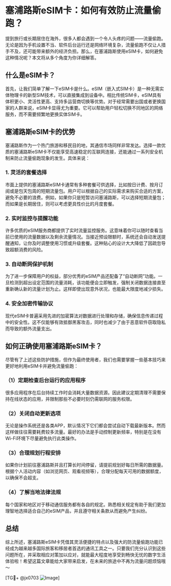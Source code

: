 # 塞浦路斯eSIM卡：如何有效防止流量偷跑？

提到旅行或长期居住在海外，很多人都会遇到一个令人头疼的问题——流量偷跑。无论是因为手机设置不当、软件后台运行还是网络环境复杂，流量偷跑不仅让人措手不及，还可能带来额外的经济负担。那么，在塞浦路斯使用eSIM卡，如何避免这种情况呢？本文将从多个角度为你详细解答。

## 什么是eSIM卡？

首先，让我们简单了解一下eSIM卡是什么。eSIM（嵌入式SIM卡）是一种无需实体物理卡的新型SIM技术，可以直接集成到设备中。相比传统SIM卡，eSIM具有体积更小、灵活性更高、支持多运营商切换等优势。对于经常需要出国或者更换国家的人群来说，eSIM卡显得尤为重要。它可以帮助用户轻松切换不同地区的网络服务，而不需要频繁地更换实体SIM卡。

## 塞浦路斯eSIM卡的优势

塞浦路斯作为一个热门旅游和移民目的地，其通信市场同样非常发达。选择一款优质的塞浦路斯eSIM卡不仅能享受高速稳定的互联网连接，还能通过一系列安全机制来防止流量偷跑现象的发生。具体来说：

### 1. 灵活的套餐选择
市面上提供的塞浦路斯eSIM卡通常有多种套餐可供选择，比如按日计费、按月订阅或是包天包周的短期流量包。用户可以根据自己的实际需求来购买合适的方案，避免不必要的浪费。例如，如果你只是短暂访问塞浦路斯，可以选择短期流量包；而如果是长期居住，则可以考虑更具性价比的月度套餐。

### 2. 实时监控与提醒功能
许多优质的eSIM服务商都提供了实时流量监控服务。这意味着你可以随时查看当前已使用的流量数据以及剩余流量情况。当接近预设限额时，系统还会自动发送提醒通知，让你及时调整使用习惯或升级套餐。这种贴心的设计大大降低了因疏忽导致超额消费的风险。

### 3. 自动断网保护机制
为了进一步保障用户的权益，部分优秀的eSIM产品还配备了“自动断网”功能。一旦检测到超出设定范围的流量消耗，该功能便会立即触发，强制关闭数据连接直至重新确认新的流量计划为止。这样即使出现意外状况，也能最大限度地减少损失。

### 4. 安全加密传输协议
现代eSIM卡普遍采用先进的加密算法对数据进行处理和存储，确保信息传递过程中的安全性。这不仅能够有效抵御黑客攻击，同时也减少了由于恶意软件窃取隐私而导致的额外流量支出。

## 如何正确使用塞浦路斯eSIM卡？

尽管有了上述这些防护措施，但作为最终使用者，我们也需要掌握一些基本技巧来更好地利用eSIM卡并避免流量偷跑：

### （1）定期检查后台运行的应用程序
很多应用程序在后台持续工作时会消耗大量数据资源。因此建议定期清理不需要保持在线状态的应用，并限制那些不必要时刻仍需联网的服务权限。

### （2）关闭自动更新选项
无论是操作系统还是各类APP，默认情况下它们都会尝试自动下载最新版本。然而这样做往往需要耗费较多流量。最好的办法是手动控制更新频率，特别是在没有Wi-Fi环境下尽量避免执行此类操作。

### （3）合理规划行程安排
如果你计划前往塞浦路斯并且打算长时间停留，请提前规划好每日所需的数据量。根据个人活动内容（如浏览网页、观看视频等），合理分配每天可用的数据额度，以确保不会超支。

### （4）了解当地法律法规
每个国家和地区对于移动通信服务都有各自的规定。熟悉相关规定有助于我们更加理智地选择适合自己的eSIM产品，并且遵守相关条款从而避免产生纠纷。

## 总结

综上所述，塞浦路斯eSIM卡凭借其灵活便捷的特点以及强大的防流量偷跑功能已经成为越来越多国际旅客和移居者首选的通讯工具之一。只要我们充分认识到这些问题所在，并采取相应对策加以应对，就能最大程度地享受到畅快无忧的数字生活体验啦！希望这篇文章能给大家带来启发，在未来的旅途中不再为流量问题烦恼哦～

[TG💪+ @jx0703 ![Image](https://github.com/user-attachments/assets/dbca1d08-cadb-493c-b0ec-ad6f7a83f270)]